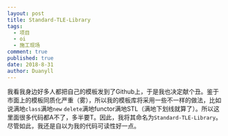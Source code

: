 ```yaml
---
layout: post
title: Standard-TLE-Library
tags:
  - 项目
  - oi
  - 施工现场
comment: true
published: true
date: 2018-8-31
author: Duanyll
---
```


我看我身边好多人都把自己的模板发到了Github上，于是我也决定献个丑。鉴于市面上的模板同质化严重（雾），所以我的模板库将采用一些不一样的做法，比如说满地`class`满地`new` `delete`满地functor满地STL（满地下划线就算了）。所以这里面很多代码都A不了，多半要T。因此，我将其命名为`Standard-TLE-Library`。尽管如此，我还是自以为我的代码可读性好一点。

<!-- more -->
